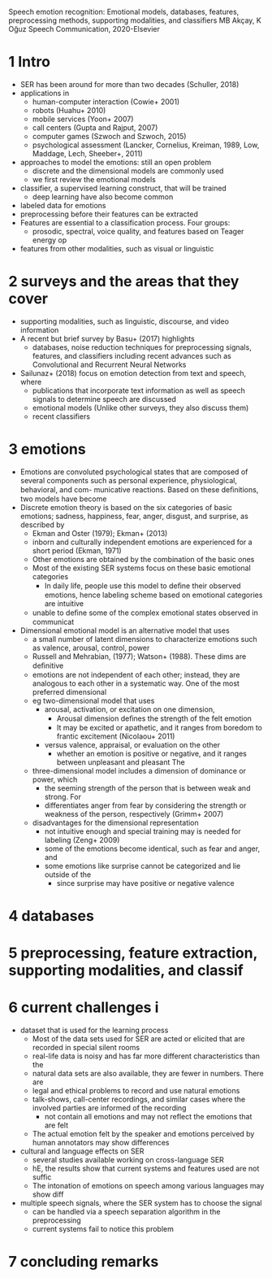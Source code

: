 Speech emotion recognition:
  Emotional models, databases, features, preprocessing methods, supporting
  modalities, and classifiers
MB Akçay, K Oğuz
Speech Communication, 2020-Elsevier

# 1 Intro

* SER has been around for more than two decades (Schuller, 2018)
* applications in
  * human-computer interaction (Cowie+ 2001)
  * robots (Huahu+ 2010)
  * mobile services (Yoon+ 2007)
  * call centers (Gupta and Rajput, 2007)
  * computer games (Szwoch and Szwoch, 2015)
  * psychological assessment
    (Lancker, Cornelius, Kreiman, 1989, Low, Maddage, Lech, Sheeber+, 2011)
* approaches to model the emotions: still an open problem
  * discrete and the dimensional models are commonly used
  * we first review the emotional models
* classifier, a supervised learning construct, that will be trained
  * deep learning have also become common
* labeled data for emotions
* preprocessing before their features can be extracted
* Features are essential to a classification process. Four groups:
  * prosodic, spectral, voice quality, and features based on Teager energy op
* features from other modalities, such as visual or linguistic

# 2 surveys and the areas that they cover

* supporting modalities, such as linguistic, discourse, and video information
* A recent but brief survey by Basu+ (2017) highlights
  * databases, noise reduction techniques for preprocessing signals, features,
    and classifiers including
    recent advances such as Convolutional and Recurrent Neural Networks
* Sailunaz+ (2018) focus on emotion detection from text and speech, where
  * publications that incorporate text information as well as speech signals to
    determine speech are discussed
  * emotional models (Unlike other surveys, they also discuss them)
  * recent classifiers

# 3 emotions

* Emotions are convoluted psychological states that are composed of several
  components such as personal experience, physiological, behavioral, and com-
  municative reactions. Based on these deﬁnitions, two models have become
* Discrete emotion theory is based on the six categories of basic emotions;
  sadness, happiness, fear, anger, disgust, and surprise, as described by
  * Ekman and Oster (1979); Ekman+ (2013)
  * inborn and culturally independent emotions are experienced for a short
    period (Ekman, 1971)
  * Other emotions are obtained by the combination of the basic ones
  * Most of the existing SER systems focus on these basic emotional categories
    * In daily life, people use this model to deﬁne their observed emotions,
    hence labeling scheme based on emotional categories are intuitive
  * unable to deﬁne some of the complex emotional states observed in communicat
* Dimensional emotional model is an alternative model that uses
  * a small number of latent dimensions to characterize emotions such as
    valence, arousal, control, power
  * Russell and Mehrabian, (1977); Watson+ (1988). These dims are deﬁnitive
  * emotions are not independent of each other; instead, they are analogous to
    each other in a systematic way. One of the most preferred dimensional
  * eg two-dimensional model that uses
    * arousal, activation, or excitation on one dimension,
      * Arousal dimension deﬁnes the strength of the felt emotion
      * It may be excited or apathetic, and it
        ranges from boredom to frantic excitement (Nicolaou+ 2011)
    * versus valence, appraisal, or evaluation on the other
      * whether an emotion is positive or negative, and it ranges between
        unpleasant and pleasant The
   * three-dimensional model includes a dimension of dominance or power, which
     * the seeming strength of the person that is between weak and strong.  For
     * differentiates anger from fear by considering the strength or weakness
       of the person, respectively (Grimm+ 2007)
  * disadvantages for the dimensional representation
    * not intuitive enough and special training may is needed for labeling
      (Zeng+ 2009)
    * some of the emotions become identical, such as fear and anger, and
    * some emotions like surprise cannot be categorized and lie outside of the
      * since surprise may have positive or negative valence

# 4 databases

# 5 preprocessing, feature extraction, supporting modalities, and classif

# 6 current challenges i

* dataset that is used for the learning process
  * Most of the data sets used for SER are acted or elicited that are recorded
    in special silent rooms
  * real-life data is noisy and has far more different characteristics than the
  * natural data sets are also available, they are fewer in numbers. There are
  * legal and ethical problems to record and use natural emotions
  * talk-shows, call-center recordings, and similar cases where the involved
    parties are informed of the recording
    * not contain all emotions and may not reflect the emotions that are felt
  * The actual emotion felt by the speaker and emotions perceived by human
    annotators may show differences
* cultural and language effects on SER
  * several studies available working on cross-language SER
  * hE, the results show that current systems and features used are not suffic
  * The intonation of emotions on speech among various languages may show diff
* multiple speech signals, where the SER system has to choose the signal
  * can be handled via a speech separation algorithm in the preprocessing
  * current systems fail to notice this problem

# 7 concluding remarks
